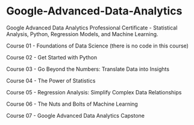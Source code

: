 # Google-Advanced-Data-Analytics
Google Advanced Data Analytics Professional Certificate - Statistical Analysis, Python, Regression Models, and Machine Learning.

Course 01 - Foundations of Data Science (there is no code in this course)

Course 02 - Get Started with Python

Course 03 - Go Beyond the Numbers: Translate Data into Insights

Course 04 - The Power of Statistics

Course 05 - Regression Analysis: Simplify Complex Data Relationships

Course 06 - The Nuts and Bolts of Machine Learning

Course 07 - Google Advanced Data Analytics Capstone
